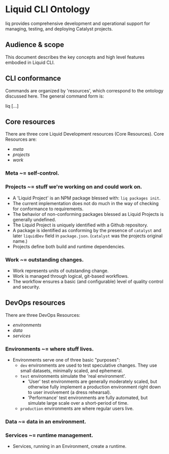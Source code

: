 # Liquid CLI Ontology

liq provides comprehensive development and operational support for
managing, testing, and deploying Catalyst projects.

## Audience & scope

This document describes the key concepts and high level features embodied in Liquid CLI.

## CLI conformance

Commands are organized by 'resources', which correspond to the ontology discussed here. The general command form is:

  liq <resource> <action> [<target>...]

## Core resources

There are three core Liquid Development resources (Core Resources). Core Resources are:

* _meta_
* _projects_
* _work_

### Meta ~= self-control.

### Projects ~= stuff we're working on and could work on.

* A 'Liquid Project' is an NPM package blessed with: `liq packages init`.
* The current implementation does not do much in the way of checking for conformance to requirements.
* The behavior of non-conforming packages blessed as Liquid Projects is generally undefined.
* The Liquid Project is uniquely identified with a Github repository.
* A package is identified as conforming by the presence of `catalyst` and later `liquidDev` field in `package.json`. (`catalyst` was the projects original name.)
* Projects define both build and runtime dependencies.

### Work ~= outstanding changes.

* Work represents units of outstanding change.
* Work is managed through logical, git-based workflows.
* The workflow ensures a basic (and configurable) level of quality control and security.

## DevOps resources

There are three DevOps Resources:

* _environments_
* _data_
* _services_

### Environments ~= where stuff lives.

* Environments serve one of three basic "purposes":
  * `dev` environments are used to test speculative changes. They use small datasets, minimally scaled, and ephemeral.
  * `test` environments simulate the 'real environment'.
     * 'User' test environments are generally moderately scaled, but otherwise fully implement a production environment right down to user involvement (a dress rehearsal).
     * 'Performance' test environments are fully automated, but simulate large scale over a short-period of time.
  * `production` environments are where regular users live.

### Data ~= data in an environment.

### Services ~= runtime management.

* Services, running in an Environment, create a runtime.

